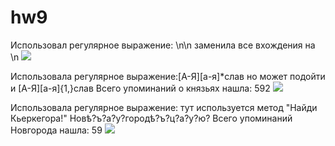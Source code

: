 # hw9

Использовал регулярное выражение: \n\n заменила все вхождения на \n 
![](https://pp.userapi.com/c834401/v834401185/1528e3/C_5kWUGzL-Q.jpg) 

Использовала регулярное выражение:[А-Я][а-я]*слав но может подойти и [А-Я][а-я]{1,}слав Всего упоминаний о князьях нашла: 592
![](https://pp.userapi.com/c834401/v834401376/1555a8/gXeZdu_hli8.jpg)

Использовала регулярное выражение: тут используется метод "Найди Кьеркегора!" 
Новѣ?ъ?а?у?городѣ?ъ?ц?а?у?ю? 
Всего упоминаний Новгорода нашла: 59
![](https://pp.userapi.com/c834401/v834401376/1555c5/G2URdt0fwCs.jpg)
